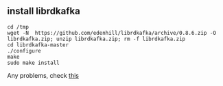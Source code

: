 ## install librdkafka

```
cd /tmp
wget -N  https://github.com/edenhill/librdkafka/archive/0.8.6.zip -O librdkafka.zip; unzip librdkafka.zip; rm -f librdkafka.zip
cd librdkafka-master
./configure
make
sudo make install
```

Any problems, check [this](https://github.com/edenhill/librdkafka)
